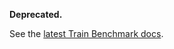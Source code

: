 **Deprecated.**

See the [latest Train Benchmark docs](http://docs.inf.mit.bme.hu/trainbenchmark/).
